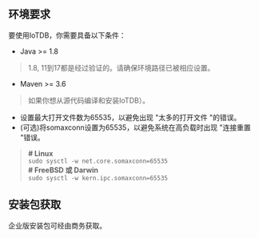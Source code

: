 <!--

    Licensed to the Apache Software Foundation (ASF) under one
    or more contributor license agreements.  See the NOTICE file
    distributed with this work for additional information
    regarding copyright ownership.  The ASF licenses this file
    to you under the Apache License, Version 2.0 (the
    "License"); you may not use this file except in compliance
    with the License.  You may obtain a copy of the License at
    
        http://www.apache.org/licenses/LICENSE-2.0
    
    Unless required by applicable law or agreed to in writing,
    software distributed under the License is distributed on an
    "AS IS" BASIS, WITHOUT WARRANTIES OR CONDITIONS OF ANY
    KIND, either express or implied.  See the License for the
    specific language governing permissions and limitations
    under the License.

-->

## 环境要求

要使用IoTDB，你需要具备以下条件：

* Java >= 1.8
> 1.8, 11到17都是经过验证的。请确保环境路径已被相应设置。

* Maven >= 3.6
> 如果你想从源代码编译和安装IoTDB）。
* 设置最大打开文件数为65535，以避免出现 "太多的打开文件 "的错误。
* (可选)将somaxconn设置为65535，以避免系统在高负载时出现 "连接重置 "错误。


> **# Linux** <br>`sudo sysctl -w net.core.somaxconn=65535` <br>**# FreeBSD 或 Darwin** <br>`sudo sysctl -w kern.ipc.somaxconn=65535`

## 安装包获取

企业版安装包可经由商务获取。